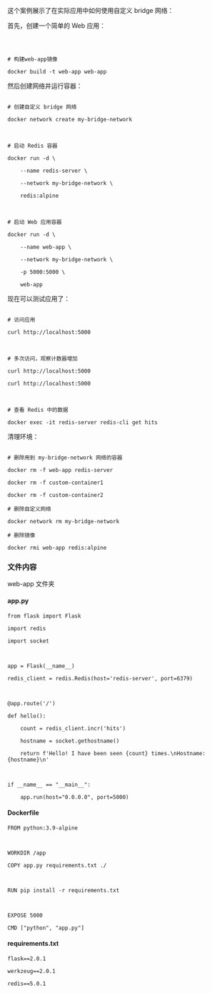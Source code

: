   

这个案例展示了在实际应用中如何使用自定义 bridge 网络：

  

首先，创建一个简单的 Web 应用：

  

```shell

  

# 构建web-app镜像

docker build -t web-app web-app

```

  

然后创建网络并运行容器：

  

```shell

# 创建自定义 bridge 网络

docker network create my-bridge-network

  

# 启动 Redis 容器

docker run -d \

    --name redis-server \

    --network my-bridge-network \

    redis:alpine

  

# 启动 Web 应用容器

docker run -d \

    --name web-app \

    --network my-bridge-network \

    -p 5000:5000 \

    web-app

```

  

现在可以测试应用了：

  

```shell

# 访问应用

curl http://localhost:5000

  

# 多次访问，观察计数器增加

curl http://localhost:5000

curl http://localhost:5000

  

# 查看 Redis 中的数据

docker exec -it redis-server redis-cli get hits

```

  

清理环境：

  

```shell

# 删除用到 my-bridge-network 网络的容器

docker rm -f web-app redis-server

docker rm -f custom-container1

docker rm -f custom-container2

# 删除自定义网络

docker network rm my-bridge-network

# 删除镜像

docker rmi web-app redis:alpine

```

### 文件内容
web-app 文件夹
#### app.py
```
from flask import Flask

import redis

import socket

  

app = Flask(__name__)

redis_client = redis.Redis(host='redis-server', port=6379)

  

@app.route('/')

def hello():

    count = redis_client.incr('hits')

    hostname = socket.gethostname()

    return f'Hello! I have been seen {count} times.\nHostname: {hostname}\n'

  

if __name__ == "__main__":

    app.run(host="0.0.0.0", port=5000)
```
#### Dockerfile
```
FROM python:3.9-alpine

  

WORKDIR /app

COPY app.py requirements.txt ./

  

RUN pip install -r requirements.txt

  

EXPOSE 5000

CMD ["python", "app.py"]
```
#### requirements.txt
```
flask==2.0.1

werkzeug==2.0.1

redis==5.0.1
```